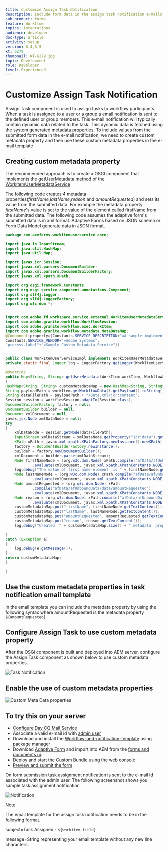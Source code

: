 ```yaml
---
title: Customize Assign Task Notification
description: Include form data in the assign task notification e-mails
sub-product: forms
feature: Workflow
topics: integrations
audience: developer
doc-type: article
activity: setup
version: 6.4,6.5
kt: 6279
thumbnail: KT-6279.jpg
topic: Development
role: Developer
level: Experienced
---
```


# Customize Assign Task Notification

Assign Task component is used to assign tasks to workflow participants. When a task is assigned to a user or a group a email notification is sent to the defined user or group members.
This e-mail notification will typically contain dynamic data related to the task. This dynamic data is fetched using the system generated [metadata properties](https://docs.adobe.com/content/help/en/experience-manager-65/forms/publish-process-aem-forms/use-metadata-in-email-notifications.html#using-system-generated-metadata-in-an-email-notification).
To include values from the submitted form data in the e-mail notification, we need to create custom metadata property and then use these custom metadata properties in the e-mail template



## Creating custom metadata property

The recommended approach is to create a OSGI component that implements the getUserMetadata method of the [WorkitemUserMetadataService](https://helpx.adobe.com/experience-manager/6-5/forms/javadocs/com/adobe/fd/workspace/service/external/WorkitemUserMetadataService.html#getUserMetadataMap--)

The following code creates 4 metadata properties(_firstName_,_lastName_,_reason_ and _amountRequested_) and sets its value from the submitted data. For example the metadata property _firstName_'s value is set to the value of the element called firstName from the submitted data. The following code assumes the adaptive form's submitted data is in xml format. Adaptive Forms based on JSON schema or Form Data Model generate data in JSON format.


``` java
package com.aemforms.workitemuserservice.core;

import java.io.InputStream;
import java.util.HashMap;
import java.util.Map;

import javax.jcr.Session;
import javax.xml.parsers.DocumentBuilder;
import javax.xml.parsers.DocumentBuilderFactory;
import javax.xml.xpath.XPath;

import org.osgi.framework.Constants;
import org.osgi.service.component.annotations.Component;
import org.slf4j.Logger;
import org.slf4j.LoggerFactory;
import org.w3c.dom.*;


import com.adobe.fd.workspace.service.external.WorkitemUserMetadataService;
import com.adobe.granite.workflow.WorkflowSession;
import com.adobe.granite.workflow.exec.WorkItem;
import com.adobe.granite.workflow.metadata.MetaDataMap;
@Component(property={Constants.SERVICE_DESCRIPTION+"=A sample implementation of a user metadata service.",
Constants.SERVICE_VENDOR+"=Adobe Systems",
"process.label"+"=Sample Custom Metadata Service"})


public class WorkItemUserServiceImpl implements WorkitemUserMetadataService {
private static final Logger log = LoggerFactory.getLogger(WorkItemUserServiceImpl.class);

@Override
public Map<String, String> getUserMetadata(WorkItem workItem, WorkflowSession workflowSession,MetaDataMap metadataMap)
{
HashMap<String, String> customMetadataMap = new HashMap<String, String>();
String payloadPath = workItem.getWorkflowData().getPayload().toString();
String dataFilePath = payloadPath + "/Data.xml/jcr:content";
Session session = workflowSession.adaptTo(Session.class);
DocumentBuilderFactory factory = null;
DocumentBuilder builder = null;
Document xmlDocument = null;
javax.jcr.Node xmlDataNode = null;
try
{
    xmlDataNode = session.getNode(dataFilePath);
    InputStream xmlDataStream = xmlDataNode.getProperty("jcr:data").getBinary().getStream();
    XPath xPath = javax.xml.xpath.XPathFactory.newInstance().newXPath();
    factory = DocumentBuilderFactory.newInstance();
    builder = factory.newDocumentBuilder();
    xmlDocument = builder.parse(xmlDataStream);
    Node firstNameNode = (org.w3c.dom.Node) xPath.compile("afData/afUnboundData/data/firstName")
            .evaluate(xmlDocument, javax.xml.xpath.XPathConstants.NODE);
    log.debug("The value of first name element  is " + firstNameNode.getTextContent());
    Node lastNameNode = (org.w3c.dom.Node) xPath.compile("afData/afUnboundData/data/lastName")
            .evaluate(xmlDocument, javax.xml.xpath.XPathConstants.NODE);
    Node amountRequested = (org.w3c.dom.Node) xPath
            .compile("afData/afUnboundData/data/amountRequested")
            .evaluate(xmlDocument, javax.xml.xpath.XPathConstants.NODE);
    Node reason = (org.w3c.dom.Node) xPath.compile("afData/afUnboundData/data/reason")
            .evaluate(xmlDocument, javax.xml.xpath.XPathConstants.NODE);
    customMetadataMap.put("firstName", firstNameNode.getTextContent());
    customMetadataMap.put("lastName", lastNameNode.getTextContent());
    customMetadataMap.put("amountRequested", amountRequested.getTextContent());
    customMetadataMap.put("reason", reason.getTextContent());
    log.debug("Created  " + customMetadataMap.size() + " metadata  properties");

}
catch (Exception e)
{
    log.debug(e.getMessage());
}
return customMetadataMap;
}

}

```

## Use the custom metadata properties in task notification email template

In the email template you can include the metadata property by using the following syntax where amountRequested is the metadata property `${amountRequested}`

## Configure Assign Task to use custom metadata property

After the OSGi component is built and deployed into AEM server, configure the Assign Task component as shown below to use custom metadata properties.


![Task Notification](assets/task-notification.PNG)

## Enable the use of custom metadata properties

![Custom Meta Data properties](assets/custom-meta-data-properties.PNG)

## To try this on your server

* [Configure Day CQ Mail Service](https://docs.adobe.com/content/help/en/experience-manager-65/administering/operations/notification.html#configuring-the-mail-service)
* Associate a valid e-mail id with [admin user](http://localhost:4502/security/users.html)
* Download and install the [Workflow-and-notification-template](assets/workflow-and-task-notification-template.zip) using [package manager](http://localhost:4502/crx/packmgr/index.jsp)
* Download [Adaptive Form](assets/request-travel-authorization.zip) and import into AEM from the [forms and documents ui](http://localhost:4502/aem/forms.html/content/dam/formsanddocuments).
* Deploy and start the [Custom Bundle](assets/work-items-user-service-bundle.jar) using the [web console](http://localhost:4502/system/console/bundles)
* [Preview and submit the form](http://localhost:4502/content/dam/formsanddocuments/requestfortravelauhtorization/jcr:content?wcmmode=disabled)

On form submission task assignment notification is sent to the e-mail id associated with the admin user. The following screenshot shows you sample task assignment notification

![Notification](assets/task-nitification-email.png)

>[!NOTE]
>The email template for the assign task notification needs to be in the following format.
>
> subject=Task Assigned - `${workitem_title}`
>
> message=String representing your email template without any new line characters.
